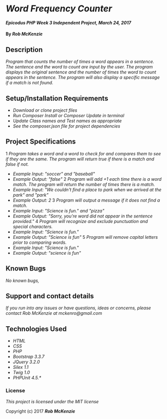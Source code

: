 # _Word Frequency Counter_

#### _Epicodus PHP Week 3 Independent Project, March 24, 2017_

#### By _**Rob McKenzie**_

## Description

_Program that counts the number of times a word appears in a sentence. The sentence and the word to count are input by the user. The program displays the original sentence and the number of times the word to count appears in the sentence. The program will also display a specific message if a match is not found._

## Setup/Installation Requirements

* _Download or clone project files_
* _Run Composer Install or Composer Update in terminal_
* _Update Class names and Test names as appropriate_
* _See the composer.json file for project dependencies_

## Project Specifications
1 _Program takes a word and a word to check for and compares them to see if they are the same. The program will return true if there is a match and false if not._
  * _Example Input: "soccer" and "baseball"_
  * _Example Output: "false"_
2 _Program will add +1 each time there is a word match. The program will return the number of times there is a match._
  * _Example Input: "We couldn't find a place to park when we arrived at the park" and "park"_
  * _Example Output: 2_
3 _Program will output a message if it does not find a match._
  * _Example Input: "Science is fun." and "pizza"_
  * _Example Output: "Sorry, you're word did not appear in the sentence provided."_
4 _Program will recognize and exclude punctuation and special characters._
  * _Example Input: "Science is fun."_
  * _Example Output: "Science is fun"_
5 _Program will remove capital letters prior to comparing words._
  * _Example Input: "Science is fun."_
  * _Example Output: "science is fun"_

## Known Bugs

_No known bugs,_

## Support and contact details

_If you run into any issues or have questions, ideas or concerns, please contact Rob McKenzie at mckenro@gmail.com_

## Technologies Used
* _HTML_
* _CSS_
* _PHP_
* _Bootstrap 3.3.7_
* _JQuery 3.2.0_
* _Silex 1.1_
* _Twig 1.0_
* _PHPUnit 4.5.*_

### License

*This project is licensed under the MIT license*

Copyright (c) 2017 **_Rob McKenzie_**
